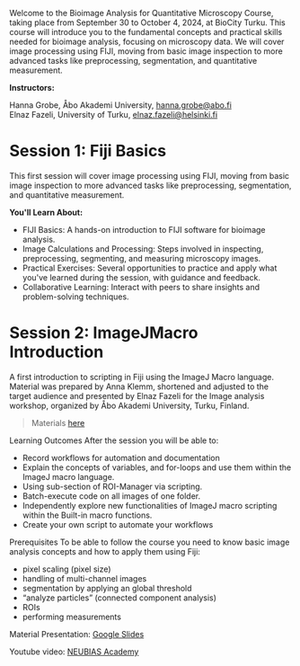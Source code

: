 Welcome to the Bioimage Analysis for Quantitative Microscopy Course, taking place from September 30 to October 4, 2024, at BioCity Turku. This course will introduce you to the fundamental concepts and practical skills needed for bioimage analysis, focusing on microscopy data. We will cover image processing using FIJI, moving from basic image inspection to more advanced tasks like preprocessing, segmentation, and quantitative measurement.

**Instructors:**

Hanna Grobe, Åbo Akademi University, hanna.grobe@abo.fi <br /> Elnaz Fazeli, University of Turku, elnaz.fazeli@helsinki.fi

# Session 1: Fiji Basics

This first session will cover image processing using FIJI, moving from basic image inspection to more advanced tasks like preprocessing, segmentation, and quantitative measurement.

**You'll Learn About:**

- FIJI Basics: A hands-on introduction to FIJI software for bioimage analysis.
- Image Calculations and Processing: Steps involved in inspecting, preprocessing, segmenting, and measuring microscopy images.
- Practical Exercises: Several opportunities to practice and apply what you've learned during the session, with guidance and feedback.
- Collaborative Learning: Interact with peers to share insights and problem-solving techniques.

# Session 2: ImageJMacro Introduction
A first introduction to scripting in Fiji using the ImageJ Macro language. Material was prepared by Anna Klemm, shortened and adjusted to the target audience and presented by Elnaz Fazeli for the Image analysis workshop, organized by Åbo Akademi University, Turku, Finland.

> Materials [here](https://github.com/elnazfazeli/ImageJMacro/tree/2024_Workshop_Turku?tab=readme-ov-file)

Learning Outcomes
After the session you will be able to:
- Record workflows for automation and documentation
- Explain the concepts of variables, and for-loops and use them within the ImageJ macro language.
- Using sub-section of ROI-Manager via scripting.
- Batch-execute code on all images of one folder.
- Independently explore new functionalities of ImageJ macro scripting within the Built-in macro functions.
- Create your own script to automate your workflows

Prerequisites
To be able to follow the course you need to know basic image analysis concepts and how to apply them using Fiji:
- pixel scaling (pixel size)
- handling of multi-channel images
- segmentation by applying an global threshold
- “analyze particles” (connected component analysis)
- ROIs
- performing measurements

Material
Presentation: [Google Slides](https://docs.google.com/presentation/d/15TTMBoAyVDofQCap4degs4FnkF1JE8qiS_6ccKRUGPk/edit#slide=id.g27979e68ee8_0_1)

Youtube video: [NEUBIAS Academy](https://www.youtube.com/watch?v=o8tfkdcd3DA)


